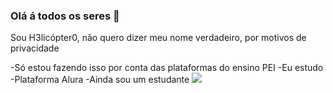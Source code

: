 ### Olá á todos os seres  🎈

Sou H3licópter0, não quero dizer meu nome verdadeiro, por motivos de privacidade

-Só estou fazendo isso por conta das plataformas do ensino PEI
-Eu estudo 
-Plataforma Alura
-Ainda sou um estudante
![](https://tenor.com/pt-BR/view/sonicrewrite-sonic-sonicexe-silly-spin-gif-14848045650383963889)
